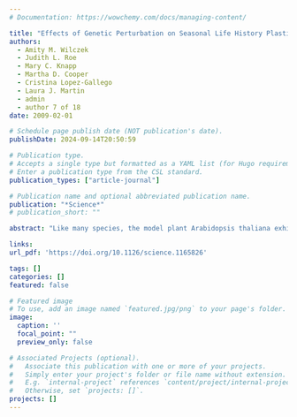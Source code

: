```yaml
---
# Documentation: https://wowchemy.com/docs/managing-content/

title: "Effects of Genetic Perturbation on Seasonal Life History Plasticity"
authors: 
  - Amity M. Wilczek
  - Judith L. Roe
  - Mary C. Knapp
  - Martha D. Cooper
  - Cristina Lopez-Gallego
  - Laura J. Martin
  - admin
  - author 7 of 18
date: 2009-02-01

# Schedule page publish date (NOT publication's date).
publishDate: 2024-09-14T20:50:59

# Publication type.
# Accepts a single type but formatted as a YAML list (for Hugo requirements).
# Enter a publication type from the CSL standard.
publication_types: ["article-journal"]

# Publication name and optional abbreviated publication name.
publication: "*Science*"
# publication_short: ""

abstract: "Like many species, the model plant Arabidopsis thaliana exhibits multiple different life histories in natural environments. We grew mutants impaired in different signaling pathways in field experiments across the species' native European range in order to dissect the mechanisms underlying this variation. Unexpectedly, mutational loss at loci implicated in the cold requirement for flowering had little effect on life history except in late-summer cohorts. A genetically informed photothermal model of progression toward flowering explained most of the observed variation and predicted an abrupt transition from autumn flowering to spring flowering in late-summer germinants. Environmental signals control the timing of this transition, creating a critical window of acute sensitivity to genetic and climatic change that may be common for seasonally regulated life history traits."

links:
url_pdf: 'https://doi.org/10.1126/science.1165826'

tags: []
categories: []
featured: false

# Featured image
# To use, add an image named `featured.jpg/png` to your page's folder. 
image:
  caption: ''
  focal_point: ""
  preview_only: false

# Associated Projects (optional).
#   Associate this publication with one or more of your projects.
#   Simply enter your project's folder or file name without extension.
#   E.g. `internal-project` references `content/project/internal-project/index.md`.
#   Otherwise, set `projects: []`.
projects: []
---
```

